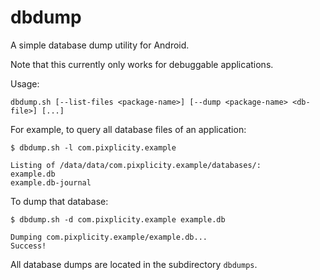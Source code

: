 # dbdump

A simple database dump utility for Android.

Note that this currently only works for debuggable applications.

Usage:

    dbdump.sh [--list-files <package-name>] [--dump <package-name> <db-file>] [...]

For example, to query all database files of an application:

    $ dbdump.sh -l com.pixplicity.example
    
    Listing of /data/data/com.pixplicity.example/databases/:
    example.db
    example.db-journal

To dump that database:

    $ dbdump.sh -d com.pixplicity.example example.db
    
    Dumping com.pixplicity.example/example.db...
    Success!

All database dumps are located in the subdirectory `dbdumps`.
